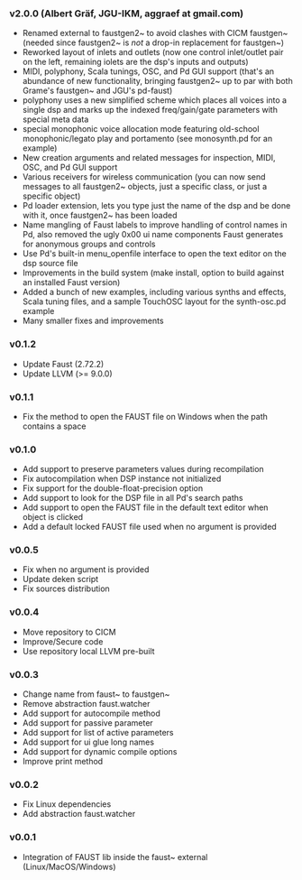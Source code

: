 
### v2.0.0 (Albert Gräf, JGU-IKM, aggraef at gmail.com)
- Renamed external to faustgen2~ to avoid clashes with CICM faustgen~ (needed since faustgen2~ is *not* a drop-in replacement for faustgen~)
- Reworked layout of inlets and outlets (now one control inlet/outlet pair on the left, remaining iolets are the dsp's inputs and outputs)
- MIDI, polyphony, Scala tunings, OSC, and Pd GUI support (that's an abundance of new functionality, bringing faustgen2~ up to par with both Grame's faustgen~ and JGU's pd-faust)
- polyphony uses a new simplified scheme which places all voices into a single dsp and marks up the indexed freq/gain/gate parameters with special meta data
- special monophonic voice allocation mode featuring old-school monophonic/legato play and portamento (see monosynth.pd for an example)
- New creation arguments and related messages for inspection, MIDI, OSC, and Pd GUI support
- Various receivers for wireless communication (you can now send messages to all faustgen2~ objects, just a specific class, or just a specific object)
- Pd loader extension, lets you type just the name of the dsp and be done with it, once faustgen2~ has been loaded
- Name mangling of Faust labels to improve handling of control names in Pd, also removed the ugly 0x00 ui name components Faust generates for anonymous groups and controls
- Use Pd's built-in menu_openfile interface to open the text editor on the dsp source file
- Improvements in the build system (make install, option to build against an installed Faust version)
- Added a bunch of new examples, including various synths and effects, Scala tuning files, and a sample TouchOSC layout for the synth-osc.pd example
- Many smaller fixes and improvements

### v0.1.2
- Update Faust (2.72.2)
- Update LLVM (>= 9.0.0)

### v0.1.1
- Fix the method to open the FAUST file on Windows when the path contains a space

### v0.1.0
- Add support to preserve parameters values during recompilation
- Fix autocompilation when DSP instance not initialized
- Fix support for the double-float-precision option
- Add support to look for the DSP file in all Pd's search paths
- Add support to open the FAUST file in the default text editor when object is clicked
- Add a default locked FAUST file used when no argument is provided

### v0.0.5
- Fix when no argument is provided
- Update deken script
- Fix sources distribution

### v0.0.4
- Move repository to CICM
- Improve/Secure code
- Use repository local LLVM pre-built

### v0.0.3
- Change name from faust~ to faustgen~
- Remove abstraction faust.watcher
- Add support for autocompile method
- Add support for passive parameter
- Add support for list of active parameters
- Add support for ui glue long names
- Add support for dynamic compile options
- Improve print method

### v0.0.2
- Fix Linux dependencies
- Add abstraction faust.watcher

### v0.0.1
- Integration of FAUST lib inside the faust~ external (Linux/MacOS/Windows)
